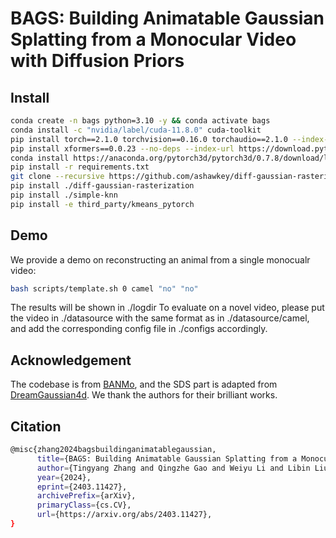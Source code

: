# BAGS: Building Animatable Gaussian Splatting from a Monocular Video with Diffusion Priors
## Install
```bash
conda create -n bags python=3.10 -y && conda activate bags
conda install -c "nvidia/label/cuda-11.8.0" cuda-toolkit
pip install torch==2.1.0 torchvision==0.16.0 torchaudio==2.1.0 --index-url https://download.pytorch.org/whl/cu118
pip install xformers==0.0.23 --no-deps --index-url https://download.pytorch.org/whl/cu118
conda install https://anaconda.org/pytorch3d/pytorch3d/0.7.8/download/linux-64/pytorch3d-0.7.8-py310_cu118_pyt210.tar.bz2
pip install -r requirements.txt
git clone --recursive https://github.com/ashawkey/diff-gaussian-rasterization
pip install ./diff-gaussian-rasterization
pip install ./simple-knn
pip install -e third_party/kmeans_pytorch

```
## Demo
We provide a demo on reconstructing an animal from a single monocualr video:
```bash
bash scripts/template.sh 0 camel "no" "no"
```
The results will be shown in ./logdir
To evaluate on a novel video, please put the video in ./datasource with the same format as in ./datasource/camel, and add the corresponding config file in ./configs accordingly.

## Acknowledgement
The codebase is from [BANMo](https://github.com/facebookresearch/banmo), and the SDS part is adapted from [DreamGaussian4d](https://github.com/jiawei-ren/dreamgaussian4d). We thank the authors for their brilliant works.

## Citation
```bash
@misc{zhang2024bagsbuildinganimatablegaussian,
      title={BAGS: Building Animatable Gaussian Splatting from a Monocular Video with Diffusion Priors}, 
      author={Tingyang Zhang and Qingzhe Gao and Weiyu Li and Libin Liu and Baoquan Chen},
      year={2024},
      eprint={2403.11427},
      archivePrefix={arXiv},
      primaryClass={cs.CV},
      url={https://arxiv.org/abs/2403.11427}, 
}
```
